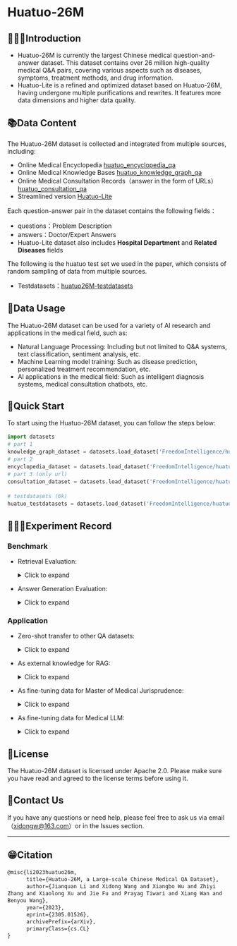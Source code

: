 # Huatuo-26M 


## 👩🏻‍⚕Introduction

- Huatuo-26M is currently the largest Chinese medical question-and-answer dataset. This dataset contains over 26 million high-quality medical Q&A pairs, covering various aspects such as diseases, symptoms, treatment methods, and drug information.
- Huatuo-Lite is a refined and optimized dataset based on Huatuo-26M, having undergone multiple purifications and rewrites. It features more data dimensions and higher data quality.


## 📚Data Content

The Huatuo-26M dataset is collected and integrated from multiple sources, including:

- Online Medical Encyclopedia [huatuo_encyclopedia_qa](https://huggingface.co/datasets/FreedomIntelligence/huatuo_encyclopedia_qa)
- Online Medical Knowledge Bases [huatuo_knowledge_graph_qa](https://huggingface.co/datasets/FreedomIntelligence/huatuo_knowledge_graph_qa)
- Online Medical Consultation Records（answer in the form of URLs） [huatuo_consultation_qa](https://huggingface.co/datasets/FreedomIntelligence/huatuo_consultation_qa)
- Streamlined version [Huatuo-Lite](https://huggingface.co/datasets/FreedomIntelligence/Huatuo26M-Lite)


Each question-answer pair in the dataset contains the following fields：

- questions：Problem Description 
- answers：Doctor/Expert Answers
- Huatuo-Lite dataset also includes **Hospital Department** and **Related Diseases** fields


The following is the huatuo test set we used in the paper, which consists of random sampling of data from multiple sources.

- Testdatasets：[huatuo26M-testdatasets](https://huggingface.co/datasets/FreedomIntelligence/huatuo26M-testdatasets)



## 🤖Data Usage

The Huatuo-26M dataset can be used for a variety of AI research and applications in the medical field, such as:

- Natural Language Processing: Including but not limited to Q&A systems, text classification, sentiment analysis, etc.
- Machine Learning model training: Such as disease prediction, personalized treatment recommendation, etc.
- AI applications in the medical field: Such as intelligent diagnosis systems, medical consultation chatbots, etc.


## 🚀Quick Start

To start using the Huatuo-26M dataset, you can follow the steps below:

```python
import datasets
# part 1
knowledge_graph_dataset = datasets.load_dataset('FreedomIntelligence/huatuo_knowledge_graph_qa')
# part 2
encyclopedia_dataset = datasets.load_dataset('FreedomIntelligence/huatuo_encyclopedia_qa')
# part 3 (only url)
consultation_dataset = datasets.load_dataset('FreedomIntelligence/huatuo_consultation_qa')

# testdatasets (6k)
huatuo_testdatasets = datasets.load_dataset('FreedomIntelligence/huatuo26M-testdatasets')
```



## 👩🏻‍🔬Experiment Record

### Benchmark

- Retrieval Evaluation:

  <details><summary>Click to expand</summary>
  <img src="img/retrieve.png" alt="retrieve" style="zoom:100%;" />
  </details>

- Answer Generation Evaluation:

  <details><summary>Click to expand</summary>
  <img src="img/NLG.png" alt="retrieve" style="zoom:100%;" />
  </details>

### Application

- Zero-shot transfer to other QA datasets:

  <details><summary>Click to expand</summary>
  <img src="img/zero-shot.png" alt="retrieve" style="zoom:100%;" />
  </details>

 
- As external knowledge for RAG:

  <details><summary>Click to expand</summary>
  <img src="img/rag.png" alt="retrieve" style="zoom:100%;" />
  </details>


- As fine-tuning data for Master of Medical Jurisprudence:

  <details><summary>Click to expand</summary>
  <img src="img/cblue.png" alt="retrieve" style="zoom:100%;" />
  </details>


- As fine-tuning data for Medical LLM:

  <details><summary>Click to expand</summary>
  <img src="img/sft.png" alt "retrieve" style="zoom:100%;" />
  </details>



## 🚁License

The Huatuo-26M dataset is licensed under Apache 2.0. Please make sure you have read and agreed to the license terms before using it.


## 📱Contact Us

If you have any questions or need help, please feel free to ask us via email （[xidongw@163.com](mailto:xidongw@163.com)）or in the Issues section.

------



## 😁Citation

```
@misc{li2023huatuo26m,
      title={Huatuo-26M, a Large-scale Chinese Medical QA Dataset}, 
      author={Jianquan Li and Xidong Wang and Xiangbo Wu and Zhiyi Zhang and Xiaolong Xu and Jie Fu and Prayag Tiwari and Xiang Wan and Benyou Wang},
      year={2023},
      eprint={2305.01526},
      archivePrefix={arXiv},
      primaryClass={cs.CL}
}
```
